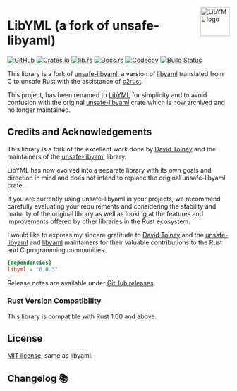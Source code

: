 <!-- markdownlint-disable MD033 MD041 -->

<img src="https://kura.pro/libyml/images/logos/libyml.svg"
alt="LibYML logo" width="66" align="right" />

<!-- markdownlint-enable MD033 MD041 -->

# LibYML (a fork of unsafe-libyaml)

[![GitHub][github-badge]][06]
[![Crates.io][crates-badge]][07]
[![lib.rs][libs-badge]][06]
[![Docs.rs][docs-badge]][08]
[![Codecov][codecov-badge]][09]
[![Build Status][build-badge]][10]

This library is a fork of [unsafe-libyaml][01], a version of [libyaml][02]
translated from C to unsafe Rust with the assistance of [c2rust][03].

This project, has been renamed to [LibYML][00] for simplicity and to avoid
confusion with the original [unsafe-libyaml][01] crate which is now
archived and no longer maintained.

## Credits and Acknowledgements

This library is a fork of the excellent work done by [David Tolnay][04] and the
maintainers of the [unsafe-libyaml][01] library.

LibYML has now evolved into a separate library with its own goals and direction
in mind and does not intend to replace the original unsafe-libyaml crate.

If you are currently using unsafe-libyaml in your projects, we recommend
carefully evaluating your requirements and considering the stability and
maturity of the original library as well as looking at the features and
improvements offered by other libraries in the Rust ecosystem.

I would like to express my sincere gratitude to [David Tolnay][04] and the
[unsafe-libyaml][01] and [libyaml][02] maintainers for their valuable
contributions to the Rust and C programming communities.

```toml
[dependencies]
libyml = "0.0.3"
```

Release notes are available under [GitHub releases][05].

### Rust Version Compatibility

This library is compatible with Rust 1.60 and above.

## License

[MIT license](LICENSE-MIT), same as libyaml.

[00]: https://libyml.com
[01]: https://github.com/dtolnay/unsafe-libyaml
[02]: https://github.com/yaml/libyaml/tree/2c891fc7a770e8ba2fec34fc6b545c672beb37e6
[03]: https://github.com/immunant/c2rust
[04]: https://github.com/dtolnay
[05]: https://github.com/sebastienrousseau/libyml/releases
[06]: https://github.com/sebastienrousseau/libyml
[07]: https://crates.io/crates/libyml
[08]: https://docs.rs/libyml
[09]: https://codecov.io/gh/sebastienrousseau/libyml
[10]: https://github.com/sebastienrousseau/libyml/actions?query=branch%3Amaster
[build-badge]: https://img.shields.io/github/actions/workflow/status/sebastienrousseau/libyml/release.yml?branch=master&style=for-the-badge&logo=github
[codecov-badge]: https://img.shields.io/codecov/c/github/sebastienrousseau/libyml?style=for-the-badge&token=yc9s578xIk&logo=codecov
[crates-badge]: https://img.shields.io/crates/v/libyml.svg?style=for-the-badge&color=fc8d62&logo=rust
[libs-badge]: https://img.shields.io/badge/lib.rs-v0.0.3-orange.svg?style=for-the-badge
[docs-badge]: https://img.shields.io/badge/docs.rs-libyml-66c2a5?style=for-the-badge&labelColor=555555&logo=docs.rs
[github-badge]: https://img.shields.io/badge/github-sebastienrousseau/libyml-8da0cb?style=for-the-badge&labelColor=555555&logo=github

## Changelog 📚
